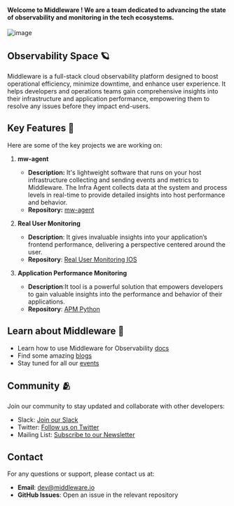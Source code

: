 #### Welcome to Middleware ! We are a team dedicated to advancing the state of observability and monitoring in the tech ecosystems. 


![image](https://github.com/user-attachments/assets/da5d3b3b-cd41-4dbc-b322-235eb1e7b0de)


## Observability Space 🪐

Middleware is a full-stack cloud observability platform designed to boost operational efficiency, minimize downtime, and enhance user experience. It helps developers and operations teams gain comprehensive insights into their infrastructure and application performance, empowering them to resolve any issues before they impact end-users.


## Key Features 🚀

Here are some of the key projects we are working on:

1. **mw-agent** 
   - **Description:** It's lightweight software that runs on your host infrastructure collecting and sending events and metrics to Middleware. The Infra Agent collects data at the system and process levels in real-time to provide detailed insights into host performance and behavior.
   - **Repository:** [mw-agent](https://github.com/middleware-labs/mw-agent)

2. **Real User Monitoring**
   - **Description**: It gives invaluable insights into your application’s frontend performance, delivering a perspective centered around the user.
   - **Repository**: [Real User Monitoring IOS ](https://github.com/middleware-labs/middleware-ios)


3. **Application Performance Monitoring**
   - **Description**:It tool is a powerful solution that empowers developers to gain valuable insights into the performance and behavior of their applications.
   - **Repository**: [APM Python ](https://github.com/middleware-labs/agent-apm-python) 

## Learn about Middleware 🌟

- Learn how to use Middleware for Observability [docs](https://docs.middleware.io/quickstart)
- Find some amazing [blogs](https://middleware.io/blog/)
- Stay tuned for all our [events](https://middleware.io/events/)


## Community 🫂

Join our community to stay updated and collaborate with other developers:

- Slack: [Join our Slack](https://middleware-labs-slack-invite.com)
- Twitter: [Follow us on Twitter](https://x.com/middleware_labs)
- Mailing List: [Subscribe to our Newsletter](https://newsletters.middleware.io/)


## Contact

For any questions or support, please contact us at:

- **Email**: dev@middleware.io
- **GitHub Issues**: Open an issue in the relevant repository



